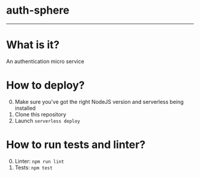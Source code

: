 # auth-sphere
---

# What is it?

An authentication micro service

# How to deploy?

0. Make sure you've got the right NodeJS version and serverless being installed
1. Clone this repository
2. Launch `serverless deploy`

# How to run tests and linter?

0. Linter: `npm run lint`
1. Tests: `npm test`
